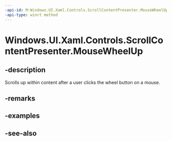 ```yaml
---
-api-id: M:Windows.UI.Xaml.Controls.ScrollContentPresenter.MouseWheelUp
-api-type: winrt method
---
```


<!-- Method syntax
public void MouseWheelUp()
-->

# Windows.UI.Xaml.Controls.ScrollContentPresenter.MouseWheelUp

## -description
Scrolls up within content after a user clicks the wheel button on a mouse.



## -remarks

## -examples

## -see-also
